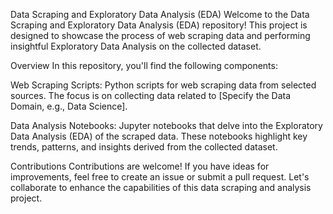 Data Scraping and Exploratory Data Analysis (EDA)
Welcome to the Data Scraping and Exploratory Data Analysis (EDA) repository! This project is designed to showcase the process of web scraping data and performing insightful Exploratory Data Analysis on the collected dataset.

Overview
In this repository, you'll find the following components:

Web Scraping Scripts: Python scripts for web scraping data from selected sources. The focus is on collecting data related to [Specify the Data Domain, e.g., Data Science].

Data Analysis Notebooks: Jupyter notebooks that delve into the Exploratory Data Analysis (EDA) of the scraped data. These notebooks highlight key trends, patterns, and insights derived from the collected dataset.

Contributions
Contributions are welcome! If you have ideas for improvements, feel free to create an issue or submit a pull request. Let's collaborate to enhance the capabilities of this data scraping and analysis project.
